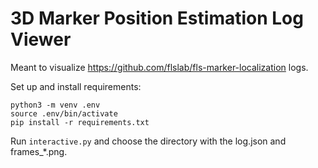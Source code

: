 # 3D Marker Position Estimation Log Viewer

Meant to visualize https://github.com/flslab/fls-marker-localization logs.

Set up and install requirements:
```
python3 -m venv .env
source .env/bin/activate
pip install -r requirements.txt
```

Run `interactive.py` and choose the directory with the log.json and frames_*.png.
